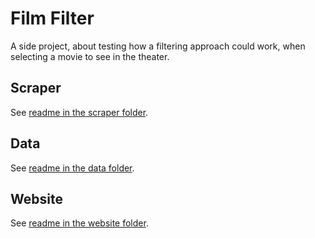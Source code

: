 # Film Filter

A side project, about testing how a filtering approach could work, when selecting a movie to see in the theater.

## Scraper

See [readme in the scraper folder](scraper/README.md).

## Data

See [readme in the data folder](data/README.md).

## Website

See [readme in the website folder](website/README.md).